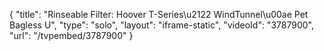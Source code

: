 {
    "title": "Rinseable Filter: Hoover T-Series\u2122 WindTunnel\u00ae Pet Bagless U",
    "type": "solo",
    "layout": "iframe-static",
    "videoId": "3787900",
    "url": "\/tvpembed\/3787900"
}